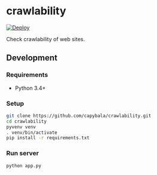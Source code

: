 crawlability
============

[![Deploy](https://www.herokucdn.com/deploy/button.png)](https://heroku.com/deploy)

Check crawlability of web sites.


Development
-----------

### Requirements

* Python 3.4+

### Setup

```sh
git clone https://github.com/capybala/crawlability.git
cd crawlability
pyvenv venv
. venv/bin/activate
pip install -r requirements.txt
```

### Run server

```
python app.py
```
